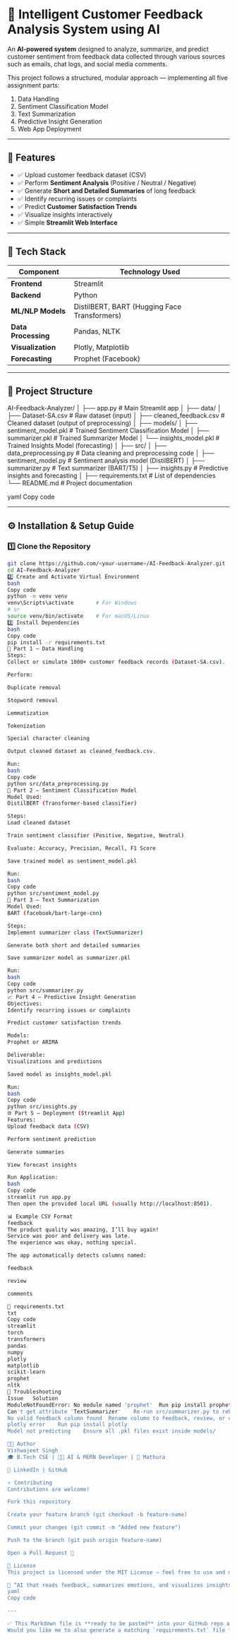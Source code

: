 # 🧠 Intelligent Customer Feedback Analysis System using AI

An **AI-powered system** designed to analyze, summarize, and predict customer sentiment from feedback data collected through various sources such as emails, chat logs, and social media comments.

This project follows a structured, modular approach — implementing all five assignment parts:
1. Data Handling  
2. Sentiment Classification Model  
3. Text Summarization  
4. Predictive Insight Generation  
5. Web App Deployment  

---

## 🚀 Features

- ✅ Upload customer feedback dataset (CSV)
- ✅ Perform **Sentiment Analysis** (Positive / Neutral / Negative)
- ✅ Generate **Short and Detailed Summaries** of long feedback
- ✅ Identify recurring issues or complaints
- ✅ Predict **Customer Satisfaction Trends**
- ✅ Visualize insights interactively
- ✅ Simple **Streamlit Web Interface**

---

## 🧩 Tech Stack

| Component | Technology Used |
|------------|----------------|
| **Frontend** | Streamlit |
| **Backend** | Python |
| **ML/NLP Models** | DistilBERT, BART (Hugging Face Transformers) |
| **Data Processing** | Pandas, NLTK |
| **Visualization** | Plotly, Matplotlib |
| **Forecasting** | Prophet (Facebook) |

---

## 📂 Project Structure

AI-Feedback-Analyzer/
│
├── app.py # Main Streamlit app
│
├── data/
│ ├── Dataset-SA.csv # Raw dataset (input)
│ ├── cleaned_feedback.csv # Cleaned dataset (output of preprocessing)
│
├── models/
│ ├── sentiment_model.pkl # Trained Sentiment Classification Model
│ ├── summarizer.pkl # Trained Summarizer Model
│ └── insights_model.pkl # Trained Insights Model (forecasting)
│
├── src/
│ ├── data_preprocessing.py # Data cleaning and preprocessing code
│ ├── sentiment_model.py # Sentiment analysis model (DistilBERT)
│ ├── summarizer.py # Text summarizer (BART/T5)
│ ├── insights.py # Predictive insights and forecasting
│
├── requirements.txt # List of dependencies
└── README.md # Project documentation

yaml
Copy code

---

## ⚙️ Installation & Setup Guide

### 1️⃣ Clone the Repository
```bash
git clone https://github.com/<your-username>/AI-Feedback-Analyzer.git
cd AI-Feedback-Analyzer
2️⃣ Create and Activate Virtual Environment
bash
Copy code
python -m venv venv
venv\Scripts\activate       # For Windows
# or
source venv/bin/activate    # For macOS/Linux
3️⃣ Install Dependencies
bash
Copy code
pip install -r requirements.txt
🧹 Part 1 – Data Handling
Steps:
Collect or simulate 1000+ customer feedback records (Dataset-SA.csv).

Perform:

Duplicate removal

Stopword removal

Lemmatization

Tokenization

Special character cleaning

Output cleaned dataset as cleaned_feedback.csv.

Run:
bash
Copy code
python src/data_preprocessing.py
🤖 Part 2 – Sentiment Classification Model
Model Used:
DistilBERT (Transformer-based classifier)

Steps:
Load cleaned dataset

Train sentiment classifier (Positive, Negative, Neutral)

Evaluate: Accuracy, Precision, Recall, F1 Score

Save trained model as sentiment_model.pkl

Run:
bash
Copy code
python src/sentiment_model.py
📝 Part 3 – Text Summarization
Model Used:
BART (facebook/bart-large-cnn)

Steps:
Implement summarizer class (TextSummarizer)

Generate both short and detailed summaries

Save summarizer model as summarizer.pkl

Run:
bash
Copy code
python src/summarizer.py
📈 Part 4 – Predictive Insight Generation
Objectives:
Identify recurring issues or complaints

Predict customer satisfaction trends

Models:
Prophet or ARIMA

Deliverable:
Visualizations and predictions

Saved model as insights_model.pkl

Run:
bash
Copy code
python src/insights.py
🌐 Part 5 – Deployment (Streamlit App)
Features:
Upload feedback data (CSV)

Perform sentiment prediction

Generate summaries

View forecast insights

Run Application:
bash
Copy code
streamlit run app.py
Then open the provided local URL (usually http://localhost:8501).

📊 Example CSV Format
feedback
The product quality was amazing, I’ll buy again!
Service was poor and delivery was late.
The experience was okay, nothing special.

The app automatically detects columns named:

feedback

review

comments

🧾 requirements.txt
txt
Copy code
streamlit
torch
transformers
pandas
numpy
plotly
matplotlib
scikit-learn
prophet
nltk
🧰 Troubleshooting
Issue	Solution
ModuleNotFoundError: No module named 'prophet'	Run pip install prophet
Can't get attribute 'TextSummarizer'	Re-run src/summarizer.py to rebuild summarizer.pkl
No valid feedback column found	Rename column to feedback, review, or comments
plotly error	Run pip install plotly
Model not predicting	Ensure all .pkl files exist inside models/

👨‍💻 Author
Vishwajeet Singh
🎓 B.Tech CSE | 🧑‍💻 AI & MERN Developer | 📍 Mathura

🔗 LinkedIn | GitHub

⭐ Contributing
Contributions are welcome!

Fork this repository

Create your feature branch (git checkout -b feature-name)

Commit your changes (git commit -m "Added new feature")

Push to the branch (git push origin feature-name)

Open a Pull Request 🎉

📜 License
This project is licensed under the MIT License – feel free to use and modify.

💬 “AI that reads feedback, summarizes emotions, and visualizes insights — all in one click.”
yaml
Copy code

---

✅ This Markdown file is **ready to be pasted** into your GitHub repo as `README.md`.  
Would you like me to also generate a matching `requirements.txt` file for your repository?
